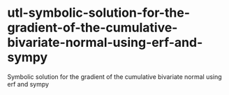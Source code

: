 # utl-symbolic-solution-for-the-gradient-of-the-cumulative-bivariate-normal-using-erf-and-sympy
Symbolic solution for the gradient of the cumulative bivariate normal using erf and sympy
